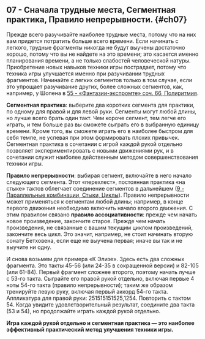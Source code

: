 ## 07 - Сначала трудные места, Сегментная практика, Правило непрерывности. {#ch07}

Прежде всего разучивайте наиболее трудные места, потому что на них вам придется потратить больше всего времени. Если начинать с легкого, трудные фрагменты никогда не будут выучены достаточно хорошо, потому что вы не найдете на это времени; это касается именно планирования времени, а не только слабостей человеческой натуры. Приобретение новых навыков техники игры пострадает, потому что техника игры улучшается именно при разучивании трудных фрагментов. Начинайте с легких сегментов только в том случае, если это упрощает разучивание других, более сложных сегментов, как, например, у Шопена в [55 - «Фантазии-экспромте» соч. 66, Полиритмия](#ch55).

**Сегментная практика**: выберите два коротких сегмента для практики, по одному для правой и для левой руки. Сегменты могут любой длины, но лучше всего брать один такт. Чем короче сегмент, тем легче его играть, и тем больше раз вы сможете сыграть его в выбранную единицу времени. Кроме того, вы сможете играть его в наиболее быстром для себя темпе, не успевая при этом формировать плохих привычек. Сегментная практика в сочетании с игрой каждой рукой отдельно позволяет экспериментировать с новыми движениями рук, и в сочетании служит наиболее действенным методом совершенствования техники игры.

**Правило непрерывности**: выбирая сегмент, включайте в него начало следующего сегмента. Этот «перехлест», постоянная практика «на стыке» тактов облегчает соединение сегментов в дальнейшем ([9 - Параллельные комбинации, Стыки, Циклы](#ch09)). Правило непрерывности может применяться к сегментам любой длины; например, в конце первого движения необходимо включить начало второго движения. С этим правилом связано **правило ассоциативности**: прежде чем начать новое произведение, закончите старое. Прежде чем начать произведения, не связанные с вашим текущим циклом произведений, закончите весь цикл. Это значит, например, не стоит начинать вторую сонату Бетховена, если еще не выучена первая; иначе вы так и не выучите ни одну.

И снова возьмем для примера «К Элизе». Здесь есть два сложных фрагмента. Это такты 45-56 (или 24-35 в сокращенной версии) и 82-105 (или 61-84). Первый фрагмент сложнее второго, поэтому начать лучше с 53-го такта. Сыграйте его правой рукой отдельно, включая первые 4 ноты 54-го такта (правило непрерывности); таким же образом тренируйте левую руку, включая первый аккорд 54-го такта. Аппликатура для правой руки: 251515151525,1254. Повторить с тактом 54. Когда увидите удовлетворительный результат, соедините два такта (53 и 54), но продолжайте играть каждой рукой отдельно.

**Игра каждой рукой отдельно и сегментная практика — это наиболее эффективный практический метод улучшения техники игры.**
